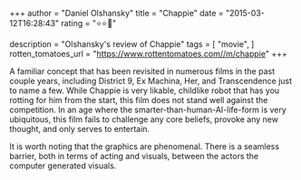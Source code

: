 +++
author = "Daniel Olshansky"
title = "Chappie"
date = "2015-03-12T16:28:43"
rating = "⭐⭐🌟"

description = "Olshansky's review of Chappie"
tags = [
    "movie",
]
rotten_tomatoes_url = "https://www.rottentomatoes.com//m/chappie"
+++

A familiar concept that has been revisited in numerous films in the past couple years, including District 9, Ex Machina, Her, and Transcendence just to name a few. While Chappie is very likable, childlike robot that has you rotting for him from the start, this film does not stand well against the competition. In an age where the smarter-than-human-AI-life-form is very ubiquitous, this film fails to challenge any core beliefs, provoke any new thought, and only serves to entertain.

It is worth noting that the graphics are phenomenal. There is a seamless barrier, both in terms of acting and visuals, between the actors the computer generated visuals.
